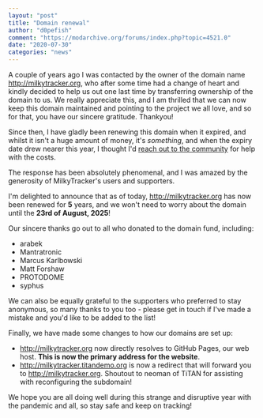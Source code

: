```yaml
---
layout: "post"
title: "Domain renewal"
author: "d0pefish"
comment: "https://modarchive.org/forums/index.php?topic=4521.0"
date: "2020-07-30"
categories: "news"
---
```


A couple of years ago I was contacted by the owner of the domain name <http://milkytracker.org>, who after some time had a change of heart and kindly decided to help us out one last time by transferring ownership of the domain to us. We really appreciate this, and I am thrilled that we can now keep this domain maintained and pointing to the project we all love, and so for that, you have our sincere gratitude. Thankyou!

Since then, I have gladly been renewing this domain when it expired, and whilst it isn't a huge amount of money, it's _something_, and when the expiry date drew nearer this year, I thought I'd [reach out to the community][twitterpost] for help with the costs.

The response has been absolutely phenomenal, and I was amazed by the generosity of MilkyTracker's users and supporters.

I'm delighted to announce that as of today, <http://milkytracker.org> has now been renewed for **5** years, and we won't need to worry about the domain until the **23rd of August, 2025**!

Our sincere thanks go out to all who donated to the domain fund, including:

  * arabek
  * Mantratronic
  * Marcus Karlbowski 
  * Matt Forshaw
  * PROTODOME
  * syphus

We can also be equally grateful to the supporters who preferred to stay anonymous, so many thanks to you too - please get in touch if I've made a mistake and you'd like to be added to the list!

Finally, we have made some changes to how our domains are set up:

  * <http://milkytracker.org> now directly resolves to GitHub Pages, our web host. **This is now the primary address for the website**.
  * <http://milkytracker.titandemo.org> is now a redirect that will forward you to <http://milkytracker.org>. Shoutout to neoman of TiTAN for assisting with reconfiguring the subdomain!

We hope you are all doing well during this strange and disruptive year with the pandemic and all, so stay safe and keep on tracking!

[twitterpost]: https://twitter.com/_d0pefish_/status/1285177100094316544
